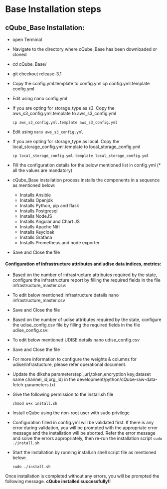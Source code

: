 # Base Installation steps

## cQube\_Base Installation:

* open Terminal
* Navigate to the directory where cQube\_Base has been downloaded or cloned 
* cd cQube\_Base/
* git checkout release-3.1
* Copy the config.yml.template to config.yml cp config.yml.template config.yml
* Edit using nano config.yml
* If you are opting for storage\_type as s3. Copy the aws\_s3\_config.yml.template to aws\_s3\_config.yml 

  ```text
  cp aws_s3_config.yml.template aws_s3_config.yml
  ```

* Edit using `nano aws_s3_config.yml`
* If you are opting for storage\_type as local. Copy the local\_storage\_config.yml.template to local\_storage\_config.yml 

  ```text
  cp local_storage_config.yml.template local_storage_config.yml
  ```

* Fill the configuration details for the below mentioned list in config.yml \(\* all the values are mandatory\)
* cQube\_Base installation process installs the components in a sequence as mentioned below:
  * Installs Ansible
  * Installs Openjdk
  * Installs Python, pip and flask
  * Installs Postgresql
  * Installs NodeJS
  * Installs Angular and Chart JS
  * Installs Apache Nifi
  * Installs Keycloak
  * Installs Grafana
  * Installs Prometheus and node exporter
* Save and Close the file

#### Configuration of infrastructure attributes and udise data indices, metrics:

* Based on the number of infrastructure attributes required by the state, configure the infrastructure report by filling the required fields in the file infrastructure\_master.csv:
* To edit below mentioned infrastructure details nano infrastructure\_master.csv
* Save and Close the file
* Based on the number of udise attributes required by the state, configure the udise\_config.csv file by filling the required fields in the file udise\_config.csv:
* To edit below mentioned UDISE details nano udise\_config.csv
* Save and Close the file
* For more information to configure the weights & columns for udise/infrastucture, please refer operational document.
* Update the diksha parameters\(api\_url,token,encryption key,dataset name channel\_id,org\_id\) in the development/python/cQube-raw-data-fetch-parameters.txt
* Give the following permission to the install.sh file 

  ```text
  chmod u+x install.sh
  ```

* Install cQube using the non-root user with sudo privilege
* Configuration filled in config.yml will be validated first. If there is any error during validation, you will be prompted with the appropriate error message and the installation will be aborted. Refer the error message and solve the errors appropriately, then re-run the installation script `sudo ./install.sh`
* Start the installation by running install.sh shell script file as mentioned below: 

  ```text
  sudo ./install.sh
  ```

Once installation is completed without any errors, you will be prompted the following message.  **cQube installed successfully!!** 

